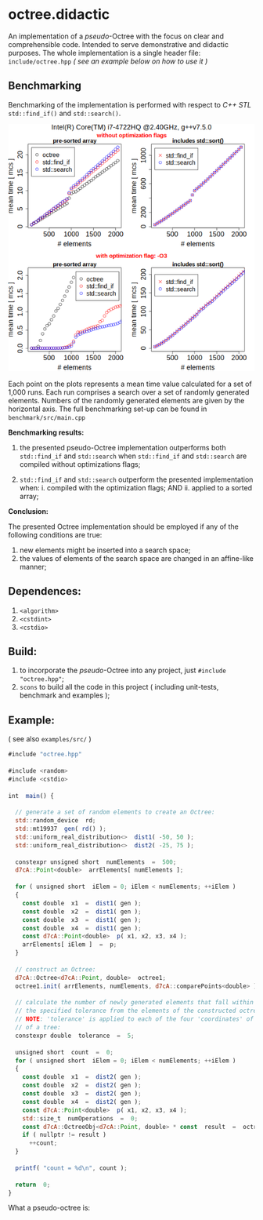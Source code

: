 # octree.didactic

An implementation of a *pseudo*-Octree
with the focus on clear and comprehensible code.
Intended to serve demonstrative and didactic purposes.
The whole implementation is a single header file: `include/octree.hpp`
*( see an example below on how to use it )*

## Benchmarking

Benchmarking of the implementation is performed
with respect to *C++ STL* `std::find_if()` and `std::search()`.

![benchmark](https://github.com/uriheep/octree.didactic/blob/dev/benchmark/benchmark.png?raw=true)

Each point on the plots represents a mean time value calculated for a set of
1,000 runs. Each run comprises a search over a set of randomly generated
elements. Numbers of the randomly generated elements are given by the horizontal axis.
The full benchmarking set-up can be found in `benchmark/src/main.cpp`

**Benchmarking results:**

1. the presented pseudo-Octree implementation outperforms
   both `std::find_if` and `std::search`
   when `std::find_if` and `std::search` are compiled without optimizations flags;

2. `std::find_if` and `std::search` outperform
   the presented implementation when:
   i. compiled with the optimization flags;
   AND
   ii. applied to a sorted array;

**Conclusion:**

The presented Octree implementation should be employed if
any of the following conditions are true:

1. new elements might be inserted into a search space;
2. the values of elements of the search space are changed in an affine-like manner;

## Dependences:

1. `<algorithm>`
2. `<cstdint>`
3. `<cstdio>`

## Build:

1. to incorporate the *pseudo*-Octree into any project,
just `#include "octree.hpp"`;
2. `scons` to build all the code in this project ( including unit-tests, 
benchmark and examples );

## Example:

( see also `examples/src/` )

```javascript
#include "octree.hpp"

#include <random>
#include <cstdio>

int  main() {

  // generate a set of random elements to create an Octree:
  std::random_device  rd;
  std::mt19937  gen( rd() );
  std::uniform_real_distribution<>  dist1( -50, 50 );
  std::uniform_real_distribution<>  dist2( -25, 75 );

  constexpr unsigned short  numElements  =  500;
  d7cA::Point<double>  arrElements[ numElements ];

  for ( unsigned short  iElem = 0; iElem < numElements; ++iElem )
  {
    const double  x1  =  dist1( gen );
    const double  x2  =  dist1( gen );
    const double  x3  =  dist1( gen );
    const double  x4  =  dist1( gen );
    const d7cA::Point<double>  p( x1, x2, x3, x4 );
    arrElements[ iElem ]  =  p;
  }

  // construct an Octree:
  d7cA::Octree<d7cA::Point, double>  octree1;
  octree1.init( arrElements, numElements, d7cA::comparePoints<double> );

  // calculate the number of newly generated elements that fall within
  // the specified tolerance from the elements of the constructed octree1:
  // NOTE: 'tolerance' is applied to each of the four 'coordinates' of an element
  // of a tree:
  constexpr double  tolerance  =  5;

  unsigned short  count  =  0;
  for ( unsigned short  iElem = 0; iElem < numElements; ++iElem )
  {
    const double  x1  =  dist2( gen );
    const double  x2  =  dist2( gen );
    const double  x3  =  dist2( gen );
    const double  x4  =  dist2( gen );
    const d7cA::Point<double>  p( x1, x2, x3, x4 );
    std::size_t  numOperations  =  0;
    const d7cA::OctreeObj<d7cA::Point, double> * const  result  =  octree1.find( p, numOperations, tolerance );
    if ( nullptr != result )
      ++count;
  }

  printf( "count = %d\n", count );

  return  0;
}
```

What a pseudo-octree is:
